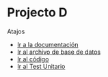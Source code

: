 # Projecto D

Atajos
* [Ir a la documentación](https://github.com/Tomvargas/project-D/tree/main/Documents)
* [Ir al archivo de base de datos](https://github.com/Tomvargas/project-D/tree/main/Database)
* [Ir al código](https://github.com/Tomvargas/project-D/tree/main/src)
* [Ir al Test Unitario](https://github.com/Tomvargas/project-D/tree/main/src/UniTestD)
